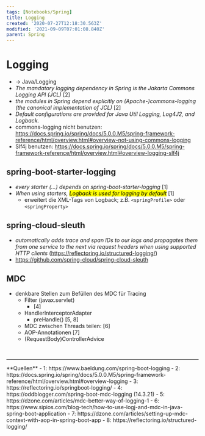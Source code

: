 ```yaml
---
tags: [Notebooks/Spring]
title: Logging
created: '2020-07-27T12:18:30.563Z'
modified: '2021-09-09T07:01:08.840Z'
parent: Spring
---
```


# Logging
- → Java/Logging
- *The mandatory logging dependency in Spring is the Jakarta Commons Logging API (JCL)* [2]
- *the modules in Spring depend explicitly on (Apache-)commons-logging (the canonical implementation of JCL)* [2]
- *Default configurations are provided for Java Util Logging, Log4J2, and Logback.*
- commons-logging nicht benutzen: <https://docs.spring.io/spring/docs/5.0.0.M5/spring-framework-reference/html/overview.html#overview-not-using-commons-logging>
- Slf4j benutzen: <https://docs.spring.io/spring/docs/5.0.0.M5/spring-framework-reference/html/overview.html#overview-logging-slf4j>


## spring-boot-starter-logging
- *every starter (...) depends on spring-boot-starter-logging* [1]
- *When using starters, <mark>Logback is used for logging by default</mark>* [1]
  - erweitert die XML-Tags von Logback; z.B. `<springProfile>` oder `<springProperty>`


## spring-cloud-sleuth
- *automatically adds trace and span IDs to our logs and propagates them from one service to the next via request headers when using supported HTTP clients*
  (<https://reflectoring.io/structured-logging/>)
- <https://github.com/spring-cloud/spring-cloud-sleuth>


## MDC
- denkbare Stellen zum Befüllen des MDC für Tracing
  - Filter (javax.servlet)
    - [4]
  - HandlerInterceptorAdapter
    - preHandle() [5, 8]
  - MDC zwischen Threads teilen: [6]
  - AOP-Annotationen [7]
  - (RequestBody)ControllerAdvice

<br/>
<hr/>
**Quellen**
- 1: https://www.baeldung.com/spring-boot-logging
- 2: https://docs.spring.io/spring/docs/5.0.0.M5/spring-framework-reference/html/overview.html#overview-logging
- 3: https://reflectoring.io/springboot-logging/
- 4: https://oddblogger.com/spring-boot-mdc-logging (14.3.21)
- 5: https://dzone.com/articles/mdc-better-way-of-logging-1
- 6: https://www.sipios.com/blog-tech/how-to-use-logj-and-mdc-in-java-spring-boot-application
- 7: https://dzone.com/articles/setting-up-mdc-context-with-aop-in-spring-boot-app
- 8: https://reflectoring.io/structured-logging/
